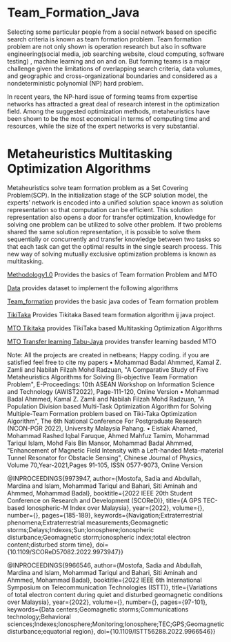 # Team_Formation_Java

Selecting some particular people from a social network based on specific search criteria is known as team formation problem. Team formation problem are not only shown is operation research but also in software engineering(social media, job searching website, cloud computing, software testing) , machine learning and on and on. But forming teams is a major challenge given the limitations of overlapping search criteria, data volumes, and geographic and cross-organizational boundaries and considered as a nondeterministic polynomial (NP) hard problem.

In recent years, the NP-hard issue of forming teams from expertise networks has attracted a great deal of research interest in the optimization field. Among the suggested optimization methods, metaheuristics have been shown to be the most economical in terms of computing time and resources, while the size of the expert networks is very substantial.

# Metaheuristics Multitasking Optimization Algorithms
Metaheuristics solve team formation problem as a Set Covering Problem(SCP). In the initialization stage of the SCP solution model, the experts’ network is encoded into a unified solution space known as solution representation so that computation can be efficient. This solution representation also opens a door for transfer optimization, knowledge for solving one problem can be utilized to solve other problem. If two problems shared the same solution representation, it is possible to solve them sequentially or concurrently and transfer knowledge between two tasks so that each task can get the optimal results in the single search process. This new way of solving mutually exclusive optimization problems is known as multitasking.


[Methodology1.0](https://github.com/badalahmmed/Team_Formation_Java/blob/main/Methodology1.0.pdf) Provides the basics of Team formation Problem and MTO

[Data](https://github.com/badalahmmed/Team_Formation_Java/blob/main/data.rar) provides dataset to implement the following algorithms

[Team_formation](https://github.com/badalahmmed/Team_Formation_Java/blob/main/Team_formation.zip) provides the basic java codes of Team formation problem

[TikiTaka](https://github.com/badalahmmed/Team_Formation_Java/blob/main/Tiki%20Taka.zip) Provides Tikitaka Based team formation algorithm ij java project.

[MTO Tikitaka](https://github.com/badalahmmed/Team_Formation_Java/blob/main/MTO%20Tikitaka.zip) provides  TikiTaka based Multitasking Optimization Algorithms

[MTO Transfer learning Tabu-Jaya](https://github.com/badalahmmed/Team_Formation_Java/blob/main/MTO%20Transfer%20learning%20Tabu-Jaya.zip) provides transfer learning basded MTO

Note: All the projects are created in netbeans; Happy coding.
if you are satisfied feel free to cite my papers
• Mohammad Badal Ahmmed, Kamal Z. Zamli and Nabilah Filzah Mohd Radzuan,
"A Comparative Study of Five Metaheuristics Algorithms for Solving Bi-objective Team Formation Problem", E-Proceedings:
10th ASEAN Workshop on Information Science and Technology (AWIST2022), Page-111-120, Online Version
• Mohammad Badal Ahmmed, Kamal Z. Zamli and Nabilah Filzah Mohd Radzuan, "A Population Division based Multi-Task
Optimization Algorithm for Solving Multiple-Team Formation problem based on Tiki-Taka Optimization Algorithm", The
6th National Conference For Postgraduate Research (NCON-PGR 2022), University Malaysia Pahang.
• Eistiak Ahamed, Mohammad Rashed Iqbal Faruque, Ahmed Mahfuz Tamim, Mohammad Tariqul Islam, Mohd Fais Bin Mansor,
Mohammad Badal Ahmmed, "Enhancement of Magnetic Field Intensity with a Left-handed Meta-material Tunnel Resonator
for Obstacle Sensing", Chinese
Journal of Physics, Volume 70,Year-2021,Pages 91-105, ISSN 0577-9073, Online Version

@INPROCEEDINGS{9973947,
  author={Mostofa, Sadia and Abdullah, Mardina and Islam, Mohammad Tariqul and Bahari, Siti Aminah and Ahmmed, Mohammad Badal},
  booktitle={2022 IEEE 20th Student Conference on Research and Development (SCOReD)}, 
  title={A GPS TEC-based Ionospheric-M Index over Malaysia}, 
  year={2022},
  volume={},
  number={},
  pages={185-189},
  keywords={Navigation;Extraterrestrial phenomena;Extraterrestrial measurements;Geomagnetic storms;Delays;Indexes;Sun;Ionosphere;Ionospheric disturbance;Geomagnetic storm;ionospheric index;total electron content;disturbed storm time},
  doi={10.1109/SCOReD57082.2022.9973947}}
  
  @INPROCEEDINGS{9966546,
  author={Mostofa, Sadia and Abdullah, Mardina and Islam, Mohammad Tariqul and Bahari, Siti Aminah and Ahmmed, Mohammad Badal},
  booktitle={2022 IEEE 6th International Symposium on Telecommunication Technologies (ISTT)}, 
  title={Variations of total electron content during quiet and disturbed geomagnetic conditions over Malaysia}, 
  year={2022},
  volume={},
  number={},
  pages={97-101},
  keywords={Data centers;Geomagnetic storms;Communications technology;Behavioral sciences;Indexes;Ionosphere;Monitoring;Ionosphere;TEC;GPS;Geomagnetic disturbance;equatorial region},
  doi={10.1109/ISTT56288.2022.9966546}}


